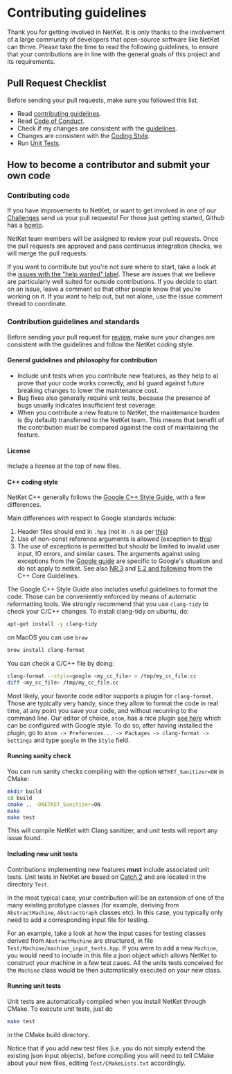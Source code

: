 # Contributing guidelines

Thank you for getting involved in NetKet. It is only thanks to the involvement of
a large community of developers that open-source software like NetKet can thrive.
Please take the time to read the following guidelines, to ensure that your contributions
are in line with the general goals of this project and its requirements.  

## Pull Request Checklist

Before sending your pull requests, make sure you followed this list.

- Read [contributing guidelines](CONTRIBUTING.md).
- Read [Code of Conduct](CODE_OF_CONDUCT.md).
- Check if my changes are consistent with the [guidelines](CONTRIBUTING.md#general-guidelines-and-philosophy-for-contribution).
- Changes are consistent with the [Coding Style](CONTRIBUTING.md#c-coding-style).
- Run [Unit Tests](CONTRIBUTING.md#running-unit-tests).

## How to become a contributor and submit your own code

### Contributing code

If you have improvements to NetKet, or want to get involved in one of our [Challenges](https://www.netket.org/challenges/home/) send us your pull requests! For those
just getting started, Github has a [howto](https://help.github.com/articles/using-pull-requests/).

NetKet team members will be assigned to review your pull requests. Once the pull requests are approved and pass continuous integration checks, we will merge the pull requests.

If you want to contribute but you're not sure where to start, take a look at the
[issues with the "help wanted" label](https://github.com/netket/netket/labels/help%20wanted).
These are issues that we believe are particularly well suited for outside
contributions. If you
decide to start on an issue, leave a comment so that other people know that
you're working on it. If you want to help out, but not alone, use the issue
comment thread to coordinate.

### Contribution guidelines and standards

Before sending your pull request for
[review](https://github.com/netket/netket/pulls),
make sure your changes are consistent with the guidelines and follow the
NetKet coding style.

#### General guidelines and philosophy for contribution

* Include unit tests when you contribute new features, as they help to
  a) prove that your code works correctly, and b) guard against future breaking
  changes to lower the maintenance cost.
* Bug fixes also generally require unit tests, because the presence of bugs
  usually indicates insufficient test coverage.
* When you contribute a new feature to NetKet, the maintenance burden is (by
  default) transferred to the NetKet team. This means that benefit of the
  contribution must be compared against the cost of maintaining the feature.

#### License

Include a license at the top of new files.

#### C++ coding style

NetKet C++ generally follows the
[Google C++ Style Guide](https://google.github.io/styleguide/cppguide.html),
with a few differences.

Main differences with respect to Google standards include:

1. Header files should end in `.hpp` (not in `.h` as per [this](https://google.github.io/styleguide/cppguide.html#Self_contained_Headers))
2. Use of non-const reference arguments is allowed (exception to [this](https://google.github.io/styleguide/cppguide.html#Reference_Arguments))
3. The use of exceptions is permitted but should be limited to invalid
  user input, IO errors, and similar cases. The arguments against using
  exceptions from the [Google guide](https://google.github.io/styleguide/cppguide.html#Exceptions)
  are specific to Google's situation and do not apply to netket.
  See also [NR.3](https://github.com/isocpp/CppCoreGuidelines/blob/master/CppCoreGuidelines.md#nr3-dont-dont-use-exceptions)
  and [E.2 and following](https://github.com/isocpp/CppCoreGuidelines/blob/master/CppCoreGuidelines.md#e2-throw-an-exception-to-signal-that-a-function-cant-perform-its-assigned-task)
  from the C++ Core Guidelines.

The Google C++ Style Guide also includes useful guidelines to format the code.
Those can be conveniently enforced by means of automatic reformatting tools.
We strongly recommend that you use `clang-tidy` to check your C/C++ changes.
To install clang-tidy on ubuntu, do:

```bash
apt-get install -y clang-tidy
```

on MacOS you can use `brew`

```bash
brew install clang-format
```

You can check a C/C++ file by doing:


```bash
clang-format --style=google <my_cc_file> > /tmp/my_cc_file.cc
diff <my_cc_file> /tmp/my_cc_file.cc
```

Most likely, your favorite code editor supports a plugin for `clang-format`.
Those are typically very handy, since they allow to format the code in real time,
at any point you save your code, and without recurring to the command line.
Our editor of choice, `atom`, has a nice plugin [see here](https://atom.io/packages/clang-format)
which can be configured with Google style.
To do so, after having installed the plugin, go to
`Atom -> Preferences... -> Packages -> clang-format -> Settings` and type `google` in the `Style` field.


#### Running sanity check

You can run sanity checks compiling with the option `NETKET_Sanitizer=ON` in CMake:
```bash
mkdir build
cd build
cmake .. -DNETKET_Sanitizer=ON
make
make test
```

This will compile NetKet with Clang sanitizer, and unit tests will report any issue found.


#### Including new unit tests

Contributions implementing new features **must** include associated unit tests.
Unit tests in NetKet are based on [Catch 2](https://github.com/catchorg/Catch2) and are located in the directory `Test`.

In the most typical case, your contribution will be an extension of one of the many existing prototype classes (for example, deriving from `AbstractMachine`, `AbstractGraph` classes etc). In this case, you typically only need to add
a corresponding input file for testing.

For an example, take a look at how the input cases for testing classes derived from `AbstractMachine` are structured, in file `Test/Machine/machine_input_tests.hpp`. If you were to add a new `Machine`, you would need to include in this file a json object which allows NetKet to construct your machine in a few test cases. All the units tests conceived for the `Machine` class would be then automatically executed on your new class.

#### Running unit tests
Unit tests are automatically compiled when you
install NetKet through CMake. To execute unit tests, just do

```bash
make test
```
in the CMake build directory.  

Notice that if you add new test files (i.e. you do not simply extend the existing json input objects), before compiling you will need to tell CMake about your new files, editing `Test/CMakeLists.txt` accordingly.
